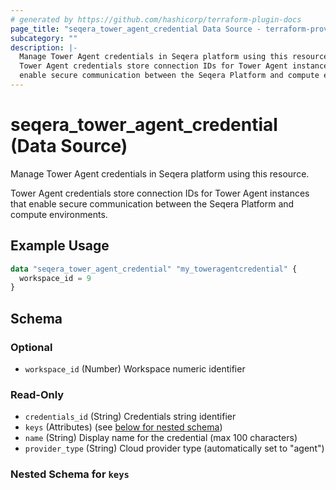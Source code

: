 ```yaml
---
# generated by https://github.com/hashicorp/terraform-plugin-docs
page_title: "seqera_tower_agent_credential Data Source - terraform-provider-seqera"
subcategory: ""
description: |-
  Manage Tower Agent credentials in Seqera platform using this resource.
  Tower Agent credentials store connection IDs for Tower Agent instances that
  enable secure communication between the Seqera Platform and compute environments.
---
```


# seqera_tower_agent_credential (Data Source)

Manage Tower Agent credentials in Seqera platform using this resource.

Tower Agent credentials store connection IDs for Tower Agent instances that
enable secure communication between the Seqera Platform and compute environments.

## Example Usage

```terraform
data "seqera_tower_agent_credential" "my_toweragentcredential" {
  workspace_id = 9
}
```

<!-- schema generated by tfplugindocs -->
## Schema

### Optional

- `workspace_id` (Number) Workspace numeric identifier

### Read-Only

- `credentials_id` (String) Credentials string identifier
- `keys` (Attributes) (see [below for nested schema](#nestedatt--keys))
- `name` (String) Display name for the credential (max 100 characters)
- `provider_type` (String) Cloud provider type (automatically set to "agent")

<a id="nestedatt--keys"></a>
### Nested Schema for `keys`
